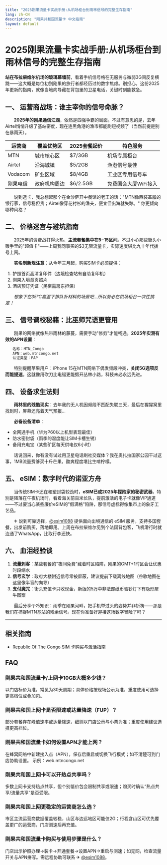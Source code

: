 ```yaml
---
title: "2025刚果流量卡实战手册:从机场柜台到雨林信号的完整生存指南"
lang: zh-CN
description: "刚果共和国流量卡 中文指南"
layout: default
---
```

# 2025刚果流量卡实战手册:从机场柜台到雨林信号的完整生存指南

**站在布拉柴维尔机场的玻璃幕墙前**，看着手机信号格在无服务与微弱3G间反复横跳——这大概是每位初到刚果的旅行者都经历过的数字焦虑。别担心，这份2025年更新的指南，就像当地向导藏在背包里的卫星电话，关键时刻能救急。

## 一、 运营商战场：谁主宰你的信号命脉？
　　**2025年的刚果通信江湖**，依然是四强争霸的局面。不过有意思的是，去年Airtel悄悄升级了基站密度，现在连黑角港的渔市都能刷短视频了（当然前提是别在暴雨天）。

| 运营商    | 覆盖优势区       | 2025套餐起价 | 特色服务               |
|-----------|------------------|--------------|------------------------|
| MTN       | 城市核心区       | $7/3GB       | 机场专属柜台           |
| Airtel    | 沿海城镇         | $5/2GB       | 渔港信号最佳           |
| Vodacom   | 矿业区域         | $8/4GB       | 工业区专用信号车       |
| 刚果电信  | 政府机构周边     | $6/2.5GB     | 免费国会大厦WiFi接入   |

　　说到选卡，我总想起那个在金沙萨开中餐馆的老王的话："MTN像西装革履的银行家，信号稳但贵；Airtel像穿花衬衫的渔夫，便宜但出海就失踪。" 你更倾向哪种风格？

## 二、 价格迷宫与避坑指南
　　2025年的资费战打得火热，**主流套餐集中在$5-$15区间**。不过小心那些街头小贩手里的"超值卡"——上周我同事买的$3无限流量卡，实际速度堪比九十年代拨号上网。

　　**实名制新规注意**：从今年三月起，购买SIM卡必须提供：
1. 护照首页高清复印件（边境检查站有自助复印机）
2. 刚果入境章页照片
3. 酒店预订凭证（民宿需房东担保）

　　*想象下在35℃高温下排队补材料的场景吧...所以务必在机场柜台一次性搞定！*

## 三、 信号调校秘籍：比巫师咒语更管用
　　刚果的网络就像热带雨林的藤蔓，需要手动"修剪"才能畅通。**2025年实测有效的APN设置**：

```markdown
　　名称：MTN_Congo
　　APN：web.mtncongo.net
　　认证类型：PAP
```

　　特别提醒苹果用户：iPhone 15在MTN网络下偶发频段冲突，**关闭5G选项反而能提速**。这就像用砍刀比电锯更能劈开丛林小路，科技未必永远先进。

## 四、 设备求生法则
　　**雨林里的残酷现实**：去年我的无人机因频段不匹配失联三天，最后在猩猩窝里找到时，屏幕还亮着天气预报...

　　**必备设备清单**：
- 全网通手机（华为P60以上机型表现最佳）
- 防水密封袋（雨季的湿度能让SIM卡槽生锈）
- 备用充电宝（某些矿区每天供电仅6小时）

　　话说回来，你有没有试过用卫星电话刷社交媒体？我在奥扎拉国家公园干过这事，1MB流量费够买十斤芒果，酸爽程度堪比生啃柠檬。

## 五、 eSIM：数字时代的诺亚方舟
　　当传统SIM卡还在和塑封袋较劲时，**eSIM已成2025年探险家的秘密武器**。特别是降落在午夜机场时，看着海关前百米长队，提前激活的电子卡就像VIP通道——不过要当心某些廉价eSIM的"假满格"陷阱，那信号虚标得像集市上的象牙工艺品。

　　✈ 说到可靠选择，[@esim1088](https://t.me/s/esim1088) 提供面向出境通信的 eSIM 服务，支持多国套餐，出发前购买，落地即用。上周在布拉柴维尔见到个法国背包客，飞机滑行时就连通了WhatsApp，比取行李还快。

## 六、 血泪经验谈
1. **流量刺客**：某些套餐的"夜间免费"藏着时区陷阱，刚果的GMT+1时区会让优惠时段缩水
2. **信号玄学**：政府大楼附近信号常被屏蔽，建议提前下载离线地图（谷歌地图在这里像半盲的向导）
3. **支付魔咒**：街头充值卡只收现金，新版的5万中非法郎纸币验钞灯下有隐形犀牛图案

　　最后分享个冷知识：雨季在刚果河畔，把手机举过头的姿势并非祈祷——那是我们在捕捉MTN基站的残余信号。现在你准备好迎接这场数字冒险了吗？

<!-- crosslink -->
---

## 相关指南

- [Republic Of The Congo SIM 卡购买与激活指南](https://faciylike.github.io/republic-of-the-congo-sim-guides)

<!-- BEGIN_REPUBLIC_OF_THE_CONGO_FAQ -->
## FAQ

### 刚果共和国流量卡/上网卡10GB大概多少钱？
以门店标价为准，常见为30天周期；具体价格按现场公示为准，重度使用可选择更高档位或叠加包。

### 刚果共和国上网卡是否限速或达量降速（FUP）？
部分套餐存在峰值速率或达量降速，细则以门店公示与小票为准；重度使用建议选择更高档位。

### 刚果共和国流量卡如何设置APN才能上网？
在蜂窝网络中新建接入点（APN），保存后重启或切换飞行模式；如不清楚可到门店协助设置。 示例：web.mtncongo.net

### 刚果共和国上网卡可以开热点共享吗？
多数上网卡支持热点共享，但个别低价包会限制共享或限速；购买时确认“热点共享/流量共享”是否受限。

### 刚果共和国上网更稳定的运营商怎么选？
市区主流运营商数据覆盖较稳，山区与边远地区可能仅2G；行程含山区可优先覆盖更广的运营商，门店测速后再充值。

### 刚果共和国流量卡购买与使用步骤是什么？
门店出示护照办理→装卡→开通套餐→设置APN→重启与测速；如无网，检查流量开关与APN拼写。需远程协助可联系 ✈ [@esim1088](https://t.me/s/esim1088)。

<script type="application/ld+json">
{"@context": "https://schema.org", "@type": "FAQPage", "mainEntity": [{"@type": "Question", "name": "刚果共和国流量卡/上网卡10GB大概多少钱？", "acceptedAnswer": {"@type": "Answer", "text": "以门店标价为准，常见为30天周期；具体价格按现场公示为准，重度使用可选择更高档位或叠加包。"}}, {"@type": "Question", "name": "刚果共和国上网卡是否限速或达量降速（FUP）？", "acceptedAnswer": {"@type": "Answer", "text": "部分套餐存在峰值速率或达量降速，细则以门店公示与小票为准；重度使用建议选择更高档位。"}}, {"@type": "Question", "name": "刚果共和国流量卡如何设置APN才能上网？", "acceptedAnswer": {"@type": "Answer", "text": "在蜂窝网络中新建接入点（APN），保存后重启或切换飞行模式；如不清楚可到门店协助设置。 示例：web.mtncongo.net"}}, {"@type": "Question", "name": "刚果共和国上网卡可以开热点共享吗？", "acceptedAnswer": {"@type": "Answer", "text": "多数上网卡支持热点共享，但个别低价包会限制共享或限速；购买时确认“热点共享/流量共享”是否受限。"}}, {"@type": "Question", "name": "刚果共和国上网更稳定的运营商怎么选？", "acceptedAnswer": {"@type": "Answer", "text": "市区主流运营商数据覆盖较稳，山区与边远地区可能仅2G；行程含山区可优先覆盖更广的运营商，门店测速后再充值。"}}, {"@type": "Question", "name": "刚果共和国流量卡购买与使用步骤是什么？", "acceptedAnswer": {"@type": "Answer", "text": "门店出示护照办理→装卡→开通套餐→设置APN→重启与测速；如无网，检查流量开关与APN拼写。需远程协助可联系 ✈ @esim1088。"}}]}
</script>
<!-- END_REPUBLIC_OF_THE_CONGO_FAQ -->
